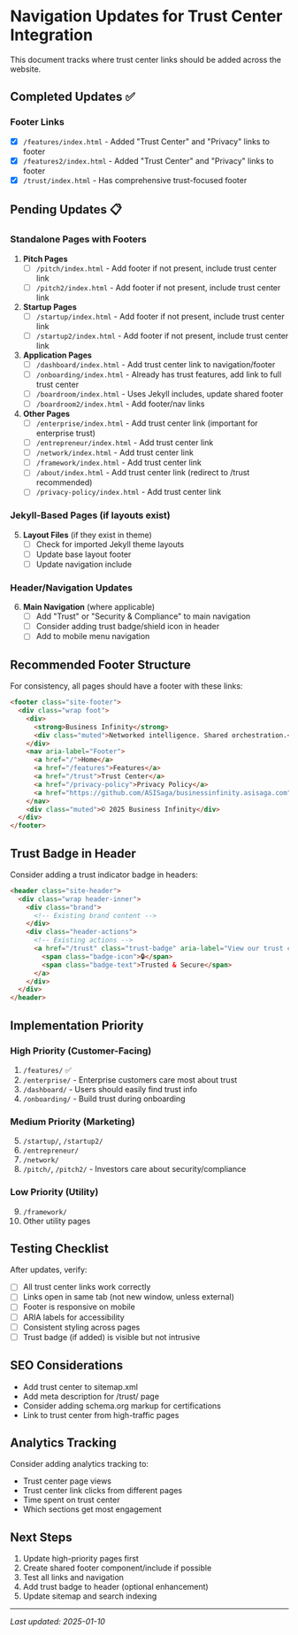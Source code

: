 # Navigation Updates for Trust Center Integration

This document tracks where trust center links should be added across the website.

## Completed Updates ✅

### Footer Links
- [x] `/features/index.html` - Added "Trust Center" and "Privacy" links to footer
- [x] `/features2/index.html` - Added "Trust Center" and "Privacy" links to footer
- [x] `/trust/index.html` - Has comprehensive trust-focused footer

## Pending Updates 📋

### Standalone Pages with Footers

1. **Pitch Pages**
   - [ ] `/pitch/index.html` - Add footer if not present, include trust center link
   - [ ] `/pitch2/index.html` - Add footer if not present, include trust center link

2. **Startup Pages**
   - [ ] `/startup/index.html` - Add footer if not present, include trust center link
   - [ ] `/startup2/index.html` - Add footer if not present, include trust center link

3. **Application Pages**
   - [ ] `/dashboard/index.html` - Add trust center link to navigation/footer
   - [ ] `/onboarding/index.html` - Already has trust features, add link to full trust center
   - [ ] `/boardroom/index.html` - Uses Jekyll includes, update shared footer
   - [ ] `/boardroom2/index.html` - Add footer/nav links

4. **Other Pages**
   - [ ] `/enterprise/index.html` - Add trust center link (important for enterprise trust)
   - [ ] `/entrepreneur/index.html` - Add trust center link
   - [ ] `/network/index.html` - Add trust center link
   - [ ] `/framework/index.html` - Add trust center link
   - [ ] `/about/index.html` - Add trust center link (redirect to /trust recommended)
   - [ ] `/privacy-policy/index.html` - Add trust center link

### Jekyll-Based Pages (if layouts exist)

5. **Layout Files** (if they exist in theme)
   - [ ] Check for imported Jekyll theme layouts
   - [ ] Update base layout footer
   - [ ] Update navigation include

### Header/Navigation Updates

6. **Main Navigation** (where applicable)
   - [ ] Add "Trust" or "Security & Compliance" to main navigation
   - [ ] Consider adding trust badge/shield icon in header
   - [ ] Add to mobile menu navigation

## Recommended Footer Structure

For consistency, all pages should have a footer with these links:

```html
<footer class="site-footer">
  <div class="wrap foot">
    <div>
      <strong>Business Infinity</strong>
      <div class="muted">Networked intelligence. Shared orchestration.</div>
    </div>
    <nav aria-label="Footer">
      <a href="/">Home</a>
      <a href="/features">Features</a>
      <a href="/trust">Trust Center</a>
      <a href="/privacy-policy">Privacy Policy</a>
      <a href="https://github.com/ASISaga/businessinfinity.asisaga.com" target="_blank">GitHub</a>
    </nav>
    <div class="muted">© 2025 Business Infinity</div>
  </div>
</footer>
```

## Trust Badge in Header

Consider adding a trust indicator badge in headers:

```html
<header class="site-header">
  <div class="wrap header-inner">
    <div class="brand">
      <!-- Existing brand content -->
    </div>
    <div class="header-actions">
      <!-- Existing actions -->
      <a href="/trust" class="trust-badge" aria-label="View our trust center">
        <span class="badge-icon">🔒</span>
        <span class="badge-text">Trusted & Secure</span>
      </a>
    </div>
  </div>
</header>
```

## Implementation Priority

### High Priority (Customer-Facing)
1. `/features/` ✅
2. `/enterprise/` - Enterprise customers care most about trust
3. `/dashboard/` - Users should easily find trust info
4. `/onboarding/` - Build trust during onboarding

### Medium Priority (Marketing)
5. `/startup/`, `/startup2/`
6. `/entrepreneur/`
7. `/network/`
8. `/pitch/`, `/pitch2/` - Investors care about security/compliance

### Low Priority (Utility)
9. `/framework/`
10. Other utility pages

## Testing Checklist

After updates, verify:
- [ ] All trust center links work correctly
- [ ] Links open in same tab (not new window, unless external)
- [ ] Footer is responsive on mobile
- [ ] ARIA labels for accessibility
- [ ] Consistent styling across pages
- [ ] Trust badge (if added) is visible but not intrusive

## SEO Considerations

- Add trust center to sitemap.xml
- Add meta description for /trust/ page
- Consider adding schema.org markup for certifications
- Link to trust center from high-traffic pages

## Analytics Tracking

Consider adding analytics tracking to:
- Trust center page views
- Trust center link clicks from different pages
- Time spent on trust center
- Which sections get most engagement

## Next Steps

1. Update high-priority pages first
2. Create shared footer component/include if possible
3. Test all links and navigation
4. Add trust badge to header (optional enhancement)
5. Update sitemap and search indexing

---

*Last updated: 2025-01-10*

